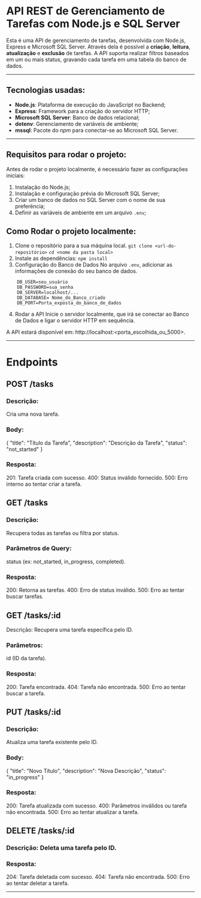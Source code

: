 # API REST de Gerenciamento de Tarefas com Node.js e SQL Server 

Esta é uma API de gerenciamento de tarefas, desenvolvida com Node.js, Express e Microsoft SQL Server. Através dela é possível a **criação**, **leitura**, **atualização** e **exclusão** de tarefas. A API suporta realizar filtros baseados em um ou mais status, gravando cada tarefa em uma tabela do banco de dados.

___

## Tecnologias usadas:

- **Node.js**: Plataforma de execução do JavaScript no Backend;
- **Express**: Framework para a criação do servidor HTTP;
- **Microsoft SQL Server**: Banco de dados relacional; 
- **dotenv**: Gerenciamento de variáveis de ambiente;
- **mssql**: Pacote do _npm_ para conectar-se ao Microsoft SQL Server.
___

## Requisitos para rodar o projeto:
Antes de rodar o projeto localmente, é necessário fazer as configurações iniciais:
1. Instalação do Node.js;
2. Instalação e configuração prévia do Microsoft SQL Server;
3. Criar um banco de dados no SQL Server com o nome de sua preferência;
4. Definir as variáveis de ambiente em um arquivo `.env`;

## Como Rodar o projeto localmente:
1. Clone o repositório para a sua máquina local.
`git clone <url-do-repositório>`
`cd <nome da pasta local>`
2. Instale as dependências:
`npm install`
3. Configuração do Banco de Dados
No arquivo `.env`, adicionar as informações de conexão do seu banco de dados.
```
    DB_USER=seu_usuário
    DB_PASSWORD=sua_senha
    DB_SERVER=localhost/...
    DB_DATABASE= Nome_do_Banco_criado
    DB_PORT=Porta_exposta_do_banco_de_dados
```
4. Rodar a API
Inicie o servidor localmente, que irá se conectar ao Banco de Dados e ligar o servidor HTTP em sequência.

A API estará disponível em: http://localhost:<porta_escolhida_ou_5000>.

___

# Endpoints
## POST /tasks
### Descrição: 
Cria uma nova tarefa.
### Body: 
{ "title": "Título da Tarefa", "description": "Descrição da Tarefa", "status": "not_started" }
### Resposta:
201: Tarefa criada com sucesso.
400: Status inválido fornecido.
500: Erro interno ao tentar criar a tarefa.

## GET /tasks
### Descrição:
Recupera todas as tarefas ou filtra por status.
### Parâmetros de Query:
status (ex: not_started, in_progress, completed).
### Resposta:
200: Retorna as tarefas.
400: Erro de status inválido.
500: Erro ao tentar buscar tarefas.

## GET /tasks/:id
Descrição: Recupera uma tarefa específica pelo ID.
### Parâmetros:
id (ID da tarefa).
### Resposta:
200: Tarefa encontrada.
404: Tarefa não encontrada.
500: Erro ao tentar buscar a tarefa.

## PUT /tasks/:id
### Descrição:
Atualiza uma tarefa existente pelo ID.
### Body:
{ "title": "Novo Título", "description": "Nova Descrição", "status": "in_progress" }
### Resposta:
200: Tarefa atualizada com sucesso.
400: Parâmetros inválidos ou tarefa não encontrada.
500: Erro ao tentar atualizar a tarefa.

## DELETE /tasks/:id
### Descrição: Deleta uma tarefa pelo ID.
### Resposta:
204: Tarefa deletada com sucesso.
404: Tarefa não encontrada.
500: Erro ao tentar deletar a tarefa.

___